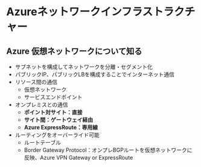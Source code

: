 # Azureネットワークインフラストラクチャー

## Azure 仮想ネットワークについて知る

- サブネットを構成してネットワークを分離・セグメント化
- パブリックIP、パブリックLBを構成することでインターネット通信
- リソース間の通信
  - 仮想ネットワーク
  - サービスエンドポイント
- オンプレミスとの通信
  - **ポイント対サイト：直接**
  - **サイト間：ゲートウェイ経由**
  - **Azure ExpressRoute：専用線**
- ルーティングをオーバーライド可能
  - ルートテーブル
  - Border Gateway Protocol：オンプレBGPルートを仮想ネットワークに反映、Azure VPN Gateway or ExpressRoute 
